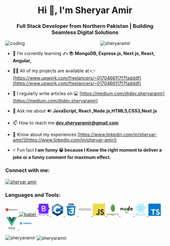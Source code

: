 
<h1 align="center">Hi 👋, I'm Sheryar Amir</h1>
<h3 align="center">Full Stack Developer from Northern Pakistan | Building Seamless Digital Solutions</h3>

<img align="left"  alt="coding" width="300" src="https://encrypted-tbn0.gstatic.com/images?q=tbn:ANd9GcSl2iBCsGCgR64_UnOQA8rj7Fe_EGa4_eQXkw&s">

<p align="left"> <img src="https://komarev.com/ghpvc/?username=sheryaramir&label=Profile%20views&color=0e75b6&style=flat" alt="sheryaramir" /> </p>

- 🌱 I’m currently learning ✍ 📚 **MongoDB, Express.js, Next.js, React, Angular,**

- 👨‍💻 All of my projects are available at 👉 [https://www.upwork.com/freelancers/~0170466117f7fadddf](https://www.upwork.com/freelancers/~0170466117f7fadddf)

- 📝 I regularly write articles on 💻 [https://medium.com/@dev.sheryaramir](https://medium.com/@dev.sheryaramir)

- 💬 Ask me about 🔊 **JavaScript, React ,Node.js,HTML5,CSS3,Next.js**

- 📫 How to reach me **dev.sheryaramir@gmail.com**

- 📄 Know about my experiences [https://www.linkedin.com/in/sheryar-amir/](https://www.linkedin.com/in/sheryar-amir/)

- ⚡ Fun fact **I am funny 😀 because I Know the right moment to deliver a joke or a funny comment for maximum effect.**

<h3 align="left">Connect with me:</h3>
<p align="left">
<a href="https://linkedin.com/in/sheryar amir" target="blank"><img align="center" src="https://raw.githubusercontent.com/rahuldkjain/github-profile-readme-generator/master/src/images/icons/Social/linked-in-alt.svg" alt="sheryar amir" height="30" width="40" /></a>
</p>

<h3 align="left">Languages and Tools:</h3>
<p align="left"> <a href="https://angular.io" target="_blank" rel="noreferrer"> <img src="https://raw.githubusercontent.com/devicons/devicon/master/icons/angularjs/angularjs-original-wordmark.svg" alt="angularjs" width="40" height="40"/> </a> <a href="https://babeljs.io/" target="_blank" rel="noreferrer"> <img src="https://www.vectorlogo.zone/logos/babeljs/babeljs-icon.svg" alt="babel" width="40" height="40"/> </a> <a href="https://getbootstrap.com" target="_blank" rel="noreferrer"> <img src="https://raw.githubusercontent.com/devicons/devicon/master/icons/bootstrap/bootstrap-plain-wordmark.svg" alt="bootstrap" width="40" height="40"/> </a> <a href="https://www.w3schools.com/cpp/" target="_blank" rel="noreferrer"> <img src="https://raw.githubusercontent.com/devicons/devicon/master/icons/cplusplus/cplusplus-original.svg" alt="cplusplus" width="40" height="40"/> </a> <a href="https://www.w3schools.com/css/" target="_blank" rel="noreferrer"> <img src="https://raw.githubusercontent.com/devicons/devicon/master/icons/css3/css3-original-wordmark.svg" alt="css3" width="40" height="40"/> </a> <a href="https://expressjs.com" target="_blank" rel="noreferrer"> <img src="https://raw.githubusercontent.com/devicons/devicon/master/icons/express/express-original-wordmark.svg" alt="express" width="40" height="40"/> </a> <a href="https://developer.mozilla.org/en-US/docs/Web/JavaScript" target="_blank" rel="noreferrer"> <img src="https://raw.githubusercontent.com/devicons/devicon/master/icons/javascript/javascript-original.svg" alt="javascript" width="40" height="40"/> </a> <a href="https://www.mongodb.com/" target="_blank" rel="noreferrer"> <img src="https://raw.githubusercontent.com/devicons/devicon/master/icons/mongodb/mongodb-original-wordmark.svg" alt="mongodb" width="40" height="40"/> </a> <a href="https://nodejs.org" target="_blank" rel="noreferrer"> <img src="https://raw.githubusercontent.com/devicons/devicon/master/icons/nodejs/nodejs-original-wordmark.svg" alt="nodejs" width="40" height="40"/> </a> <a href="https://reactjs.org/" target="_blank" rel="noreferrer"> <img src="https://raw.githubusercontent.com/devicons/devicon/master/icons/react/react-original-wordmark.svg" alt="react" width="40" height="40"/> </a> <a href="https://www.typescriptlang.org/" target="_blank" rel="noreferrer"> <img src="https://raw.githubusercontent.com/devicons/devicon/master/icons/typescript/typescript-original.svg" alt="typescript" width="40" height="40"/> </a> <a href="https://vuejs.org/" target="_blank" rel="noreferrer"> <img src="https://raw.githubusercontent.com/devicons/devicon/master/icons/vuejs/vuejs-original-wordmark.svg" alt="vuejs" width="40" height="40"/> </a> <a href="https://webpack.js.org" target="_blank" rel="noreferrer"> <img src="https://raw.githubusercontent.com/devicons/devicon/d00d0969292a6569d45b06d3f350f463a0107b0d/icons/webpack/webpack-original-wordmark.svg" alt="webpack" width="40" height="40"/> </a> </p>

<p><img align="left" src="https://github-readme-stats.vercel.app/api/top-langs?username=sheryaramir&show_icons=true&locale=en&layout=compact" alt="sheryaramir" /></p>

<p>&nbsp;<img align="center" src="https://github-readme-stats.vercel.app/api?username=sheryaramir&show_icons=true&locale=en" alt="sheryaramir" /></p>



